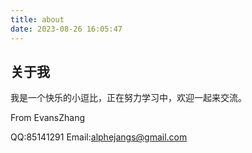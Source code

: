 ```yaml
---
title: about
date: 2023-08-26 16:05:47
---
```

## 关于我

我是一个快乐的小逗比，正在努力学习中，欢迎一起来交流。

From EvansZhang

QQ:85141291
Email:alphejangs@gmail.com
